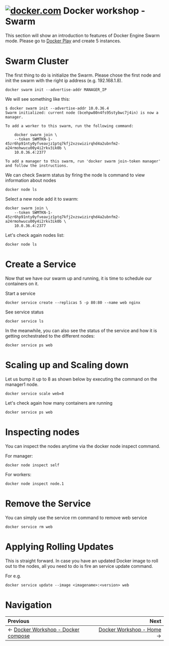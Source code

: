 # [![docker.com](https://www.docker.com/favicons/favicon-32x32.png)](https://www.docker.com/) Docker workshop - Swarm

This section will show an introduction to features of Docker Engine Swarm mode.
Please go to [Docker Play](http://labs.play-with-docker.com/) and create 5 instances. 

# Swarm Cluster
The first thing to do is initialize the Swarm. Please chose the first node and init the swarm with the right ip address (e.g. 192.168.1.8).

```
docker swarm init --advertise-addr MANAGER_IP
```

We will see something like this:
```
$ docker swarm init --advertise-addr 10.0.36.4
Swarm initialized: current node (bcehpw80n4fs95stybwc7j4in) is now a manager.

To add a worker to this swarm, run the following command:

    docker swarm join \
    --token SWMTKN-1-45zr6hp91nty0yfveavjz1ptq7kfj2xzswizirqhd4a2ubnfm2-a24rmohwucu00y4i2rkv3ik0b \
    10.0.36.4:2377

To add a manager to this swarm, run 'docker swarm join-token manager' and follow the instructions.
```

We can check Swarm status by firing the node ls command to view information about nodes

```
docker node ls
```

Select a new node add it to swarm:

```
docker swarm join \
    --token SWMTKN-1-45zr6hp91nty0yfveavjz1ptq7kfj2xzswizirqhd4a2ubnfm2-a24rmohwucu00y4i2rkv3ik0b \
    10.0.36.4:2377
```

Let's check again nodes list:

```
docker node ls
```
# Create a Service
Now that we have our swarm up and running, it is time to schedule our containers on it. 

Start a service
```
docker service create --replicas 5 -p 80:80 --name web nginx
```

See service status
```
docker service ls
```

In the meanwhile, you can also see the status of the service and how it is getting orchestrated to the different nodes:

```
docker service ps web
```

# Scaling up and Scaling down

Let us bump it up to 8 as shown below by executing the command on the manager1 node.

```
docker service scale web=8
```

Let's check again how many containers are running

```
docker service ps web
```
# Inspecting nodes
You can inspect the nodes anytime via the docker node inspect command.

For manager:
```
docker node inspect self
```
For workers:
```
docker node inspect node.1
```

# Remove the Service
You can simply use the service rm command to remove web service
```
docker service rm web
```
# Applying Rolling Updates

This is straight forward. In case you have an updated Docker image to roll out to the nodes, all you need to do is fire an service update command.

For e.g.
```
docker service update --image <imagename>:<version> web
```


# Navigation 

Previous | Next 
:------- | ---: 
← [Docker Workshop - Docker compose](../02-docker-compose) | [Docker Workshop - Home](https://github.com/bmnicolae/docker-workshop) →
